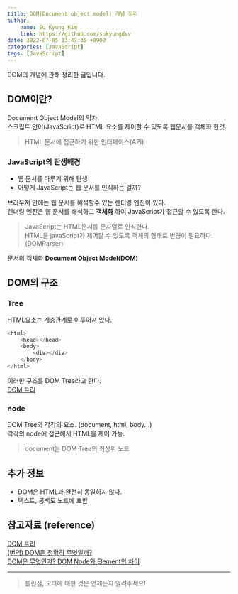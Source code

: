 ```yaml
---
title: DOM(Document object model) 개념 정리
author:
    name: Su Kyung Kim
    link: https://github.com/sukyungdev
date: 2022-07-05 13:47:35 +0900
categories: [JavaScript]
tags: [JavaScript]
---
```


DOM의 개념에 관해 정리한 글입니다.

## DOM이란?

Document Object Model의 약자.  
스크립트 언어(JavaScript)로 HTML 요소를 제어할 수 있도록 웹문서를 객체화 한것.

> HTML 문서에 접근하기 위한 인터페이스(API)

### JavaScript의 탄생배경

-   웹 문서를 다루기 위해 탄생
-   어떻게 JavaScript는 웹 문서를 인식하는 걸까?

브라우저 안에는 웹 문서를 해석할수 있는 렌더링 엔진이 있다.  
렌더링 엔진은 웹 문서를 해석하고 **객체화** 하여 JavaScript가 접근할 수 있도록 한다.

> JavaScript는 HTML문서를 문자열로 인식한다.  
> HTML을 javaScript가 제어할 수 있도록 객체의 형태로 변경이 필요하다.(DOMParser)

문서의 객체화
**Document Object Model(DOM)**

## DOM의 구조

### Tree

HTML요소는 계층관계로 이루어져 있다.

```javascript
<html>
    <head></head>
    <body>
        <div></div>
    </body>
</html>
```

이러한 구조를 DOM Tree라고 한다.  
[DOM 트리](https://ko.javascript.info/dom-nodes)

### node

DOM Tree의 각각의 요소. (document, html, body...)  
각각의 node에 접근해서 HTML을 제어 가능.

> document는 DOM Tree의 최상위 노드

## 추가 정보

-   DOM은 HTML과 완전히 동일하지 않다.
-   텍스트, 공백도 노드에 포함

## 참고자료 (reference)

[DOM 트리](https://ko.javascript.info/dom-nodes)  
[(번역) DOM은 정확히 무엇일까?](https://wit.nts-corp.com/2019/02/14/5522)  
[DOM은 무엇인가? DOM Node와 Element의 차이](https://velog.io/@yejineee/DOM%EC%9D%80-%EB%AC%B4%EC%97%87%EC%9D%B8%EA%B0%80-DOM-Node%EC%99%80-Element%EC%9D%98-%EC%B0%A8%EC%9D%B4)

---

> 틀린점, 오타에 대한 것은 언제든지 알려주세요!
